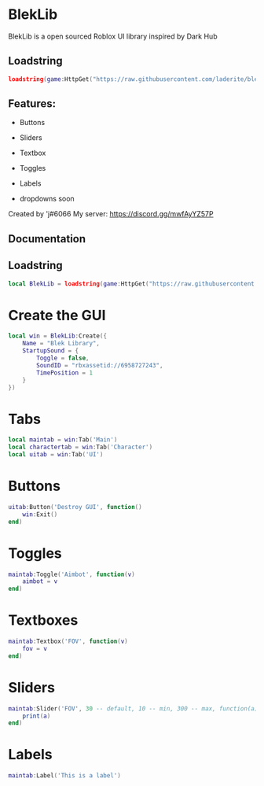 # BlekLib

BlekLib is a open sourced Roblox UI library inspired by Dark Hub

## Loadstring
```lua
loadstring(game:HttpGet("https://raw.githubusercontent.com/laderite/bleklib/main/library.lua"))()
```

## Features:
- Buttons
- Sliders
- Textbox
- Toggles
- Labels

- dropdowns soon

Created by 'j#6066
My server: https://discord.gg/mwfAyYZ57P

## Documentation

## Loadstring
```lua
local BlekLib = loadstring(game:HttpGet("https://raw.githubusercontent.com/laderite/bleklib/main/library.lua"))()
```

# Create the GUI
```lua
local win = BlekLib:Create({
    Name = "Blek Library",
    StartupSound = {
        Toggle = false,
        SoundID = "rbxassetid://6958727243",
        TimePosition = 1
    }
})
```

# Tabs
```lua
local maintab = win:Tab('Main')
local charactertab = win:Tab('Character')
local uitab = win:Tab('UI')
```

# Buttons
```lua
uitab:Button('Destroy GUI', function()
    win:Exit()
end)
```

# Toggles
```lua
maintab:Toggle('Aimbot', function(v)
    aimbot = v
end)
```

# Textboxes
```lua
maintab:Textbox('FOV', function(v)
    fov = v
end)
```

# Sliders
```lua
maintab:Slider('FOV', 30 -- default, 10 -- min, 300 -- max, function(a)
    print(a)
end)
```

# Labels
```lua
maintab:Label('This is a label')
```
